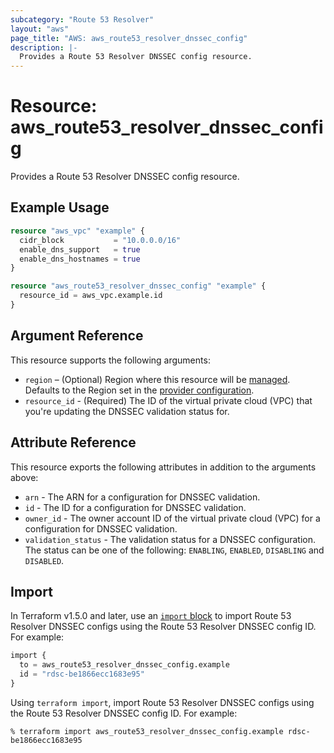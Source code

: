 ```yaml
---
subcategory: "Route 53 Resolver"
layout: "aws"
page_title: "AWS: aws_route53_resolver_dnssec_config"
description: |-
  Provides a Route 53 Resolver DNSSEC config resource.
---
```


# Resource: aws_route53_resolver_dnssec_config

Provides a Route 53 Resolver DNSSEC config resource.

## Example Usage

```terraform
resource "aws_vpc" "example" {
  cidr_block           = "10.0.0.0/16"
  enable_dns_support   = true
  enable_dns_hostnames = true
}

resource "aws_route53_resolver_dnssec_config" "example" {
  resource_id = aws_vpc.example.id
}
```

## Argument Reference

This resource supports the following arguments:

* `region` – (Optional) Region where this resource will be [managed](https://docs.aws.amazon.com/general/latest/gr/rande.html#regional-endpoints). Defaults to the Region set in the [provider configuration](https://registry.terraform.io/providers/hashicorp/aws/latest/docs#aws-configuration-reference).
* `resource_id` - (Required) The ID of the virtual private cloud (VPC) that you're updating the DNSSEC validation status for.

## Attribute Reference

This resource exports the following attributes in addition to the arguments above:

* `arn` - The ARN for a configuration for DNSSEC validation.
* `id` - The ID for a configuration for DNSSEC validation.
* `owner_id` - The owner account ID of the virtual private cloud (VPC) for a configuration for DNSSEC validation.
* `validation_status` - The validation status for a DNSSEC configuration. The status can be one of the following: `ENABLING`, `ENABLED`, `DISABLING` and `DISABLED`.

## Import

In Terraform v1.5.0 and later, use an [`import` block](https://developer.hashicorp.com/terraform/language/import) to import  Route 53 Resolver DNSSEC configs using the Route 53 Resolver DNSSEC config ID. For example:

```terraform
import {
  to = aws_route53_resolver_dnssec_config.example
  id = "rdsc-be1866ecc1683e95"
}
```

Using `terraform import`, import  Route 53 Resolver DNSSEC configs using the Route 53 Resolver DNSSEC config ID. For example:

```console
% terraform import aws_route53_resolver_dnssec_config.example rdsc-be1866ecc1683e95
```
